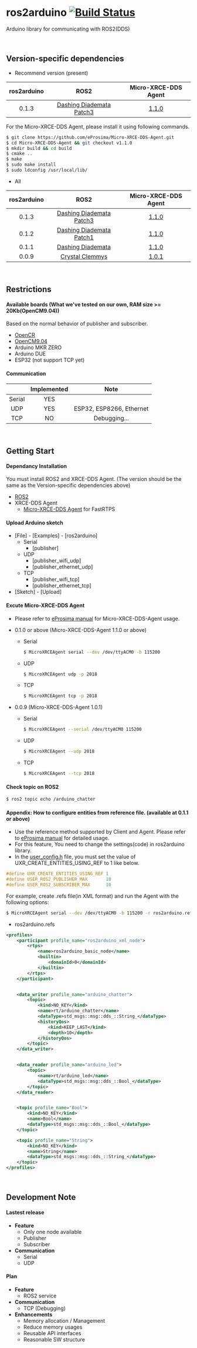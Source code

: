 # ros2arduino [![Build Status](https://travis-ci.org/ROBOTIS-GIT/ros2arduino.svg?branch=master)](https://travis-ci.org/ROBOTIS-GIT/ros2arduino/branches)
Arduino library for communicating with ROS2(DDS)

<br>

## Version-specific dependencies

- Recommend version (present)

|ros2arduino|ROS2|Micro-XRCE-DDS Agent|
|:-:|:-:|:-:|
|0.1.3|[Dashing Diademata Patch3](https://github.com/ros2/ros2/releases/tag/release-dashing-20190910)|[1.1.0](https://github.com/eProsima/Micro-XRCE-DDS-Agent/releases/tag/v1.1.0)|

For the Micro-XRCE-DDS Agent, please install it using following commands.
```bash
$ git clone https://github.com/eProsima/Micro-XRCE-DDS-Agent.git
$ cd Micro-XRCE-DDS-Agent && git checkout v1.1.0
$ mkdir build && cd build
$ cmake ..
$ make
$ sudo make install
$ sudo ldconfig /usr/local/lib/
```

- All

|ros2arduino|ROS2|Micro-XRCE-DDS Agent|
|:-:|:-:|:-:|
|0.1.3|[Dashing Diademata Patch3](https://github.com/ros2/ros2/releases/tag/release-dashing-20190910)|[1.1.0](https://github.com/eProsima/Micro-XRCE-DDS-Agent/releases/tag/v1.1.0)|
|0.1.2|[Dashing Diademata Patch1](https://github.com/ros2/ros2/releases/tag/release-dashing-20190614)|[1.1.0](https://github.com/eProsima/Micro-XRCE-DDS-Agent/releases/tag/v1.1.0)|
|0.1.1|[Dashing Diademata](https://github.com/ros2/ros2/releases/tag/release-dashing-20190531)|[1.1.0](https://github.com/eProsima/Micro-XRCE-DDS-Agent/releases/tag/v1.1.0)|
|0.0.9|[Crystal Clemmys](https://github.com/ros2/ros2/releases/tag/release-crystal-20181214)|[1.0.1](https://github.com/eProsima/Micro-XRCE-DDS-Agent/releases/tag/v1.0.1)|

<br>

## Restrictions

#### Available boards (What we've tested on our own, RAM size >= 20Kb(OpenCM9.04))
Based on the normal behavior of publisher and subscriber.

 - [OpenCR](http://emanual.robotis.com/docs/en/parts/controller/opencr10/)
 - [OpenCM9.04](http://emanual.robotis.com/docs/en/parts/controller/opencm904/)
 - Arduino MKR ZERO
 - Arduino DUE
 - ESP32 (not support TCP yet)

#### Communication
 ||Implemented|Note|
 |:-:|:-:|:-:|
 |Serial|YES||
 |UDP|YES|ESP32, ESP8266, Ethernet|
 |TCP|NO|Debugging...|

<br>

## Getting Start

#### Dependancy Installation
You must install ROS2 and XRCE-DDS Agent. (The version should be the same as the Version-specific dependencies above)
 - [ROS2](https://index.ros.org/doc/ros2/Installation/)
 - XRCE-DDS Agent
	 - [Micro-XRCE-DDS Agent](https://micro-xrce-dds.readthedocs.io/en/latest/installation.html#installing-the-agent-stand-alone) for FastRTPS

#### Upload Arduino sketch
 - [File] - [Examples] - [ros2arduino]
   - Serial
     - [publisher]
   - UDP
     - [publisher_wifi_udp]
     - [publisher_ethernet_udp]
   - TCP
     - [publisher_wifi_tcp]
     - [publisher_ethernet_tcp]
 - [Sketch] - [Upload]
 
 
#### Excute Micro-XRCE-DDS Agent

- Please refer to [eProsima manual](https://micro-xrce-dds.readthedocs.io/en/latest/agent.html) for Micro-XRCE-DDS-Agent usage.

- 0.1.0 or above (Micro-XRCE-DDS-Agent 1.1.0 or above)
  - Serial
    ```bash
    $ MicroXRCEAgent serial --dev /dev/ttyACM0 -b 115200
    ```
  - UDP
    ```bash
    $ MicroXRCEAgent udp -p 2018
    ```
  - TCP
    ```bash
    $ MicroXRCEAgent tcp -p 2018
    ```

- 0.0.9 (Micro-XRCE-DDS-Agent 1.0.1)
  - Serial
    ```bash
    $ MicroXRCEAgent --serial /dev/ttyACM0 115200
    ```
  - UDP
    ```bash
    $ MicroXRCEAgent --udp 2018
    ```
  - TCP
    ```bash
    $ MicroXRCEAgent --tcp 2018
    ```

#### Check topic on ROS2
```bash
$ ros2 topic echo /arduino_chatter
```

#### Appendix: How to configure entities from reference file. (available at 0.1.1 or above)
- Use the reference method supported by Client and Agent. Please refer to [eProsima manual](https://micro-xrce-dds.readthedocs.io/en/latest/agent.html#run-an-agent) for detailed usage.
- For this feature, You need to change the settings(code) in ros2arduino library.
- In the [user_config.h](https://github.com/ROBOTIS-GIT/ros2arduino/blob/master/src/user_config.h) file, you must set the value of UXR_CREATE_ENTITIES_USING_REF to 1 like below.
```cpp
#define UXR_CREATE_ENTITIES_USING_REF 1
#define USER_ROS2_PUBLISHER_MAX       10
#define USER_ROS2_SUBSCRIBER_MAX      10
```

For example, create .refs file(in XML format) and run the Agent with the following options:
```bash
$ MicroXRCEAgent serial --dev /dev/ttyACM0 -b 115200 -r ros2arduino.refs
```
- ros2arduino.refs
```xml
<profiles>
    <participant profile_name="ros2arduino_xml_node">
        <rtps>
            <name>ros2arduino_basic_node</name>
            <builtin>
                <domainId>0</domainId>
            </builtin>
        </rtps>
    </participant>


    <data_writer profile_name="arduino_chatter">
        <topic>
            <kind>NO_KEY</kind>
            <name>rt/arduino_chatter</name>
            <dataType>std_msgs::msg::dds_::String_</dataType>
            <historyQos>
                <kind>KEEP_LAST</kind>
                <depth>10</depth>
            </historyQos>
        </topic>
    </data_writer>


    <data_reader profile_name="arduino_led">
        <topic>
            <name>rt/arduino_led</name>
            <dataType>std_msgs::msg::dds_::Bool_</dataType>
        </topic>
    </data_reader>


    <topic profile_name="Bool">
        <kind>NO_KEY</kind>
        <name>Bool</name>
        <dataType>std_msgs::msg::dds_::Bool_</dataType>
    </topic>

    <topic profile_name="String">
        <kind>NO_KEY</kind>
        <name>String</name>
        <dataType>std_msgs::msg::dds_::String_</dataType>
    </topic>
</profiles>

```

 <br>
 
## Development Note

#### Lastest release
 - **Feature**
    - Only one node available
    - Publisher
    - Subscriber
 - **Communication**
    - Serial
    - UDP

#### Plan
 - **Feature**
    - ROS2 service
 - **Communication**
    - TCP (Debugging)
 - **Enhancements**
    - Memory allocation / Management
    - Reduce memory usages
    - Reusable API interfaces
    - Reasonable SW structure
    
